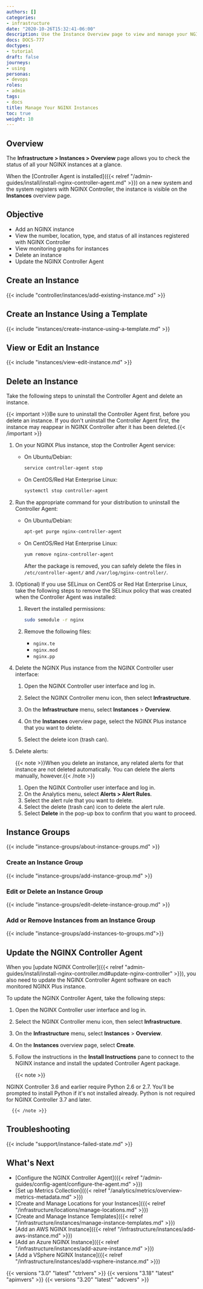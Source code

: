 ```yaml
---
authors: []
categories:
- infrastructure
date: "2020-10-26T15:32:41-06:00"
description: Use the Instance Overview page to view and manage your NGINX Instances
docs: DOCS-777
doctypes:
- tutorial
draft: false
journeys:
- using
personas:
- devops
roles:
- admin
tags:
- docs
title: Manage Your NGINX Instances
toc: true
weight: 10
---
```


## Overview

The **Infrastructure > Instances > Overview** page allows you to check the status of all your NGINX instances at a glance.

When the [Controller Agent is installed]({{< relref "/admin-guides/install/install-nginx-controller-agent.md" >}}) on a new system and the system registers with NGINX Controller, the instance is visible on the **Instances** overview page.

## Objective

- Add an NGINX instance
- View the number, location, type, and status of all instances registered with NGINX Controller
- View monitoring graphs for instances
- Delete an instance
- Update the NGINX Controller Agent

## Create an Instance

{{< include "controller/instances/add-existing-instance.md" >}}

## Create an Instance Using a Template

{{< include "instances/create-instance-using-a-template.md" >}}

## View or Edit an Instance

{{< include "instances/view-edit-instance.md" >}}

## Delete an Instance

Take the following steps to uninstall the Controller Agent and delete an instance.

{{< important >}}Be sure to uninstall the Controller Agent first, before you delete an instance. If you don't uninstall the Controller Agent first, the instance may reappear in NGINX Controller after it has been deleted.{{< /important >}}

1. On your NGINX Plus instance, stop the Controller Agent service:

    - On Ubuntu/Debian:

        ```bash
        service controller-agent stop
        ```

    - On CentOS/Red Hat Enterprise Linux:

        ```bash
        systemctl stop controller-agent
        ```

1. Run the appropriate command for your distribution to uninstall the Controller Agent:

    - On Ubuntu/Debian:

        ``` bash
        apt-get purge nginx-controller-agent
        ```

    - On CentOS/Red Hat Enterprise Linux:

        ``` bash
        yum remove nginx-controller-agent
        ```

        After the package is removed, you can safely delete the files in `/etc/controller-agent/` and `/var/log/nginx-controller/`.

1. (Optional) If you use SELinux on CentOS or Red Hat Enterprise Linux, take the following steps to remove the SELinux policy that was created when the Controller Agent was installed:

    1. Revert the installed permissions:

        ```bash
        sudo semodule -r nginx
        ```

    1. Remove the following files:

        - `nginx.te`
        - `nginx.mod`
        - `nginx.pp`

1. Delete the NGINX Plus instance from the NGINX Controller user interface:

    1. Open the NGINX Controller user interface and log in.

    1. Select the NGINX Controller menu icon, then select **Infrastructure**.

    1. On the **Infrastructure** menu, select **Instances** > **Overview**.

    1. On the **Instances** overview page, select the NGINX Plus instance that you want to delete.

    1. Select the delete icon (trash can).

1. Delete alerts:

    {{< note >}}When you delete an instance, any related alerts for that instance are not deleted automatically. You can delete the alerts manually, however.{{< /note >}}

   1. Open the NGINX Controller user interface and log in.
   2. On the Analytics menu, select **Alerts > Alert Rules**.
   3. Select the alert rule that you want to delete.
   4. Select the delete (trash can) icon to delete the alert rule.
   5. Select **Delete** in the pop-up box to confirm that you want to proceed.


## Instance Groups

{{< include "instance-groups/about-instance-groups.md" >}}

### Create an Instance Group

{{< include "instance-groups/add-instance-group.md" >}}

### Edit or Delete an Instance Group

{{< include "instance-groups/edit-delete-instance-group.md" >}}

### Add or Remove Instances from an Instance Group

{{< include "instance-groups/add-instances-to-groups.md">}}

## Update the NGINX Controller Agent

When you [update NGINX Controller]({{< relref "admin-guides/install/install-nginx-controller.md#update-nginx-controller" >}}), you also need to update the NGINX Controller Agent software on each monitored NGINX Plus instance.

To update the NGINX Controller Agent, take the following steps:

1. Open the NGINX Controller user interface and log in.
1. Select the NGINX Controller menu icon, then select **Infrastructure**.
1. On the **Infrastructure** menu, select **Instances** > **Overview**.
1. On the **Instances** overview page, select **Create**.
1. Follow the instructions in the **Install Instructions** pane to connect to the NGINX instance and install the updated Controller Agent package.

      {{< note >}}

NGINX Controller 3.6 and earlier require Python 2.6 or 2.7. You'll be prompted to install Python if it's not installed already. Python is not required for NGINX Controller 3.7 and later.

      {{< /note >}}


## Troubleshooting



{{< include "support/instance-failed-state.md" >}}



## What's Next

- [Configure the NGINX Controller Agent]({{< relref "/admin-guides/config-agent/configure-the-agent.md" >}})
- [Set up Metrics Collection]({{< relref "/analytics/metrics/overview-metrics-metadata.md" >}})
- [Create and Manage Locations for your Instances]({{< relref "/infrastructure/locations/manage-locations.md" >}})
- [Create and Manage Instance Templates]({{< relref "/infrastructure/instances/manage-instance-templates.md" >}})
- [Add an AWS NGINX Instance]({{< relref "/infrastructure/instances/add-aws-instance.md" >}})
- [Add an Azure NGINX Instance]({{< relref "/infrastructure/instances/add-azure-instance.md" >}})
- [Add a VSphere NGINX Instance]({{< relref "/infrastructure/instances/add-vsphere-instance.md" >}})

{{< versions "3.0" "latest" "ctrlvers" >}}
{{< versions "3.18" "latest" "apimvers" >}}
{{< versions "3.20" "latest" "adcvers" >}}
